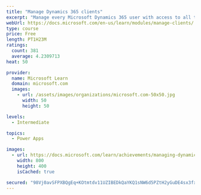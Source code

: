 ```yaml
---
title: "Manage Dynamics 365 clients"
excerpt: "Manage every Microsoft Dynamics 365 user with access to all the functionality and data included on their solution through a client. Let's focus on the pros and cons of every client and best practices when deploying these clients."
webUrl: https://docs.microsoft.com/en-us/learn/modules/manage-clients/
type: course
price: Free
length: PT1H23M
ratings:
  count: 381
  average: 4.2309713
heat: 50

provider:
  name: Microsoft Learn
  domain: microsoft.com
  images:
    - url: /assets/images/organizations/microsoft.com-50x50.jpg
      width: 50
      height: 50

levels:
  - Intermediate

topics:
  - Power Apps

images:
  - url: https://docs.microsoft.com/learn/achievements/managing-dynamics-365-clients-social.png
    width: 800
    height: 400
    isCached: true

secured: "98Vj0avSFPXBQgEq+KOtmtdv11UZIBEDkQaYKQ1sNW6d5PZtH2yGuDE4sx3fxZZWQNhzyVBfsCmhAhGOdNJK2DMHbWwX3KRRiuVLFkzFUHgB50k6bIFuyw1qMy/fq1iMdCyrl4aM9MPwr4npTLAINw1NzehCEfY+VgpU7S6XAtkQ7tKWvWmOyA9cTlj4QDMJF+2jYr3ewfnnJh00K5tATlS52VtxBm0QTJF74323THqLehIAB2Qst42uFRtzjWdhz2xB/SgtPqYk24DgU/M+LCdVTDxmXOmh0pSIlH1fuy6urjU7e3sdpXEzAXWlRGu5vnl/OscRXFJhl/5a4pn/IEqJ7nH1qrNspd1Av3vQtRN60i4tUV6yywHXumF3aZ3yDiOQHMXa24reAb6sbGM+jyjTezriUkE41K3ADZDkdKM=;/v4iM/hFIz33tXiCTvzyKg=="
---
```


